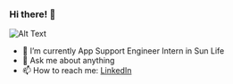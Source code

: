 ### Hi there! 🌼
![Alt Text](https://i.pinimg.com/originals/6b/d5/68/6bd568d7646377666ca9321702871837.gif)


- 💼 I’m currently App Support Engineer Intern in Sun Life
- 💬 Ask me about anything
- 📫 How to reach me: [LinkedIn](https://www.linkedin.com/in/malgosia-victor/)
